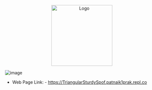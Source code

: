 
##  

<p align="center">
  <a href="#">
    <img src="https://user-images.githubusercontent.com/70446767/148781134-6941d8da-1519-4285-bb3e-d92e8fc75eb7.png" alt="Logo" width="200" height="200"> 
  </a>
</p>

![image](https://user-images.githubusercontent.com/64550298/172690203-3efcd855-b61a-495c-bd74-aa3b2db74264.png)

* Web Page Link: - https://TriangularSturdySpof.patnaik1prak.repl.co
